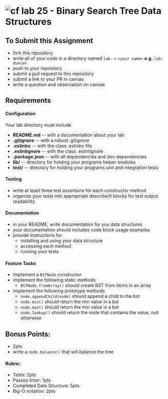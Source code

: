 ![cf](http://i.imgur.com/7v5ASc8.png) lab 25 - Binary Search Tree Data Structures
====

## To Submit this Assignment
  * fork this repository
  * write all of your code in a directory named `lab-` + `<your name>` **e.g.** `lab-duncan`
  * push to your repository
  * submit a pull request to this repository
  * submit a link to your PR in canvas
  * write a question and observation on canvas

## Requirements  
#### Configuration  
<!-- list of files, configurations, tools, etc that are required -->
  Your lab directory must include   
  * **README.md** -- with a documentation about your lab
  * **.gitignore** -- with a robust .gitignore
  * **.eslintrc** -- with the class .eslintrc file
  * **.eslintignore** -- with the class .eslintignore
  * **.package.json** -- with all dependencies and dev-dependencies
  * **lib/** -- directory for holding your programs helper modules
  * **test/** -- directory for holding your programs unit and integration tests

#### Testing  
  * write at least three test assertions for each constructor method
  * organize your tests into appropriate describe/it blocks for test output readability

####  Documentation  
  * in your README, write documentation for you data structures
  * your documentation should includes code block usage examples
  * provide instructions for:
    * installing and using your data structure
    * accessing each method
    * running your tests

#### Feature Tasks  
* implement a `BSTNode` constructor
* implement the following static methods
  * `BSTNode.fromArray()` should create BST from items in an array
* implement the following prototype methods
  * `node.appendChild(node)` should append a child to the bst
  * `node.min()` should return the min value in a bst
  * `node.max()` should return the min value in a bst
  * `node.lookup()` should return the node that contains the value, null otherwise

## Bonus Points:
  * 2pts
  * write a `node.balance()` that will balance the tree

#### Rubric:
  * Tests: 2pts
  * Passes linter: 1pts
  * Completed Data Structure: 5pts
  * Big-O notation: 2pts
